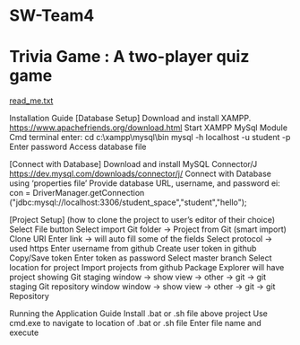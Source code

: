 # SW-Team4
# Trivia Game : A two-player quiz game
[read_me.txt](https://github.com/tulilyngo/SW-Team4/files/8560289/read_me.txt)


Installation Guide
[Database Setup]
    Download and install XAMPP.
    https://www.apachefriends.org/download.html
    Start XAMPP MySql Module
    Cmd terminal enter: cd c:\xampp\mysql\bin
    mysql -h localhost -u student -p
    Enter password
    Access database file

[Connect with Database]
    Download and install MySQL Connector/J 
    https://dev.mysql.com/downloads/connector/j/ 
    Connect with Database using ‘properties file’
    Provide database URL, username, and password
    ei: con = DriverManager.getConnection ("jdbc:mysql://localhost:3306/student_space","student","hello");

[Project Setup] (how to clone the project to user’s editor of their choice)
    Select File button
    Select import 
    Git folder →  Project from Git (smart import)
    Clone URI
    Enter link -> will auto fill some of the fields
    Select protocol -> used https
    Enter username from github
    Create user token in github 
    Copy/Save token
    Enter token as password 
    Select master branch
    Select location for project
    Import projects from github
    Package Explorer will have project showing
    Git staging 
    window → show view → other → git → git staging
    Git repository window
    window → show view → other → git → git Repository


Running the Application Guide
    Install .bat or .sh file above project
    Use cmd.exe to navigate to location of .bat or .sh file
    Enter file name and execute
